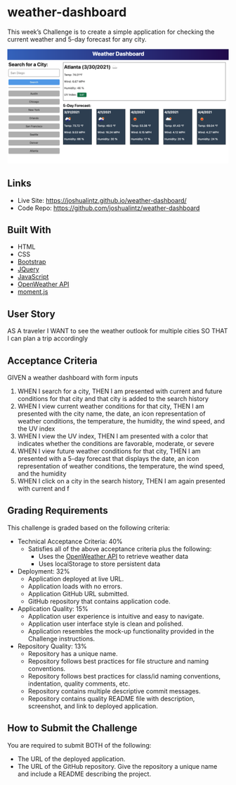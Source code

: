 # weather-dashboard

This week’s Challenge is to create a simple application for checking the current weather and 5-day forecast for any city.

<a href="https://joshualintz.github.io/weather-dashboard/"><img width="728" src="./assets/images/06-server-side-apis-homework-demo.png" alt="Mock-Up"></a>

## Links
* Live Site: https://joshualintz.github.io/weather-dashboard/
* Code Repo: https://github.com/joshualintz/weather-dashboard

## Built With
* HTML
* CSS
* [Bootstrap](https://getbootstrap.com/)
* [JQuery](https://jquery.com/)
* [JavaScript](https://www.javascript.com/)
* [OpenWeather API](https://openweathermap.org/api/one-call-api)
* [moment.js](https://momentjs.com/)

## User Story

AS A traveler
I WANT to see the weather outlook for multiple cities
SO THAT I can plan a trip accordingly

## Acceptance Criteria

GIVEN a weather dashboard with form inputs

1. WHEN I search for a city, THEN I am presented with current and future conditions for that city and that city is added to the search history
2. WHEN I view current weather conditions for that city, THEN I am presented with the city name, the date, an icon representation of weather conditions, the temperature, the humidity, the wind speed, and the UV index
3. WHEN I view the UV index, THEN I am presented with a color that indicates whether the conditions are favorable, moderate, or severe
4. WHEN I view future weather conditions for that city, THEN I am presented with a 5-day forecast that displays the date, an icon representation of weather conditions, the temperature, the wind speed, and the humidity
5. WHEN I click on a city in the search history, THEN I am again presented with current and f

## Grading Requirements

This challenge is graded based on the following criteria:

* Technical Acceptance Criteria: 40%
    * Satisfies all of the above acceptance criteria plus the following:
        * Uses the [OpenWeather API](https://openweathermap.org/api/one-call-api) to retrieve weather data
        * Uses localStorage to store persistent data
* Deployment: 32%
    * Application deployed at live URL.
    * Application loads with no errors.
    * Application GitHub URL submitted.
    * GitHub repository that contains application code.
* Application Quality: 15%
    * Application user experience is intuitive and easy to navigate.
    * Application user interface style is clean and polished.
    * Application resembles the mock-up functionality provided in the Challenge instructions.
* Repository Quality: 13%
    * Repository has a unique name.
    * Repository follows best practices for file structure and naming conventions.
    * Repository follows best practices for class/id naming conventions, indentation, quality comments, etc.
    * Repository contains multiple descriptive commit messages.
    * Repository contains quality README file with description, screenshot, and link to deployed application.

## How to Submit the Challenge

You are required to submit BOTH of the following:
* The URL of the deployed application.
* The URL of the GitHub repository. Give the repository a unique name and include a README describing the project.